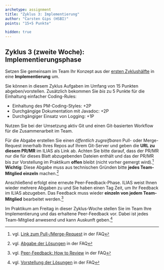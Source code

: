 ```yaml
---
archetype: assignment
title: "Zyklus 3: Implementierung"
author: "Carsten Gips (HSBI)"
points: "15+5 Punkte"

hidden: true
---
```



## Zyklus 3 (zweite Woche): Implementierungsphase

Setzen Sie gemeinsam im Team Ihr Konzept aus der
[ersten Zyklushälfte](b03a.md)
in eine **Implementierung** um.

Sie können in diesem Zyklus Aufgaben im Umfang von 15 Punkten abgeben/vorstellen.
Zusätzlich bekommen Sie _bis_ zu 5 Punkte für die Einhaltung einfacher Coding-Rules:

-   Einhaltung des PM-Coding-Styles: +2P
-   Durchgängige Dokumentation mit Javadoc: +2P
-   Durchgängiger Einsatz von Logging: +1P

Nutzen Sie bei der Umsetzung aktiv Git und einen Git-basierten Workflow für die
Zusammenarbeit im Team.

Für die Abgabe erstellen Sie einen _öffentlich zugreifbaren_ Pull- oder Merge-Request
innerhalb Ihres Repos auf Ihrem Git-Server und geben die **URL zu diesem PR/MR** im
ILIAS als Link ab. Achten Sie bitte darauf, dass der PR/MR nur die für dieses Blatt
abzugebenden Dateien enthält und das der PR/MR bis zur Vorstellung im Praktikum
**offen** bleibt (nicht vorher gemergt wird).[^5]  **Wichtig**: Diese Abgabe muss aus
technischen Gründen bitte **jedes Team-Mitglied einzeln** machen.[^2]

Anschließend erfolgt eine erneute Peer-Feedback-Phase. ILIAS weist Ihnen wieder
mehrere Abgaben zu und Sie haben einen Tag Zeit, um Ihr Feedback im ILIAS abzugeben.
Das Feedback muss wieder **einzeln von jedem Team-Mitglied** bearbeitet werden.[^3]

Im Praktikum am Freitag in dieser Zyklus-Woche stellen Sie im Team Ihre Implementierung
und das erhaltene Peer-Feedback vor. Dabei ist jedes Team-Mitglied anwesend und kann
Auskunft geben.[^4]


[^2]: vgl. [Abgabe der Lösungen](https://github.com/Programmiermethoden-CampusMinden/PM-Lecture/discussions/XXXX) in der FAQ
[^3]: vgl. [Peer-Feedback: How to Review](https://github.com/Programmiermethoden-CampusMinden/PM-Lecture/discussions/XXXX) in der FAQ
[^4]: vgl. [Vorstellung der Lösungen](https://github.com/Programmiermethoden-CampusMinden/PM-Lecture/discussions/XXXX) in der FAQ
[^5]: vgl. [Link zum Pull-/Merge-Request](https://github.com/Programmiermethoden-CampusMinden/PM-Lecture/discussions/XXXX) in der FAQ
